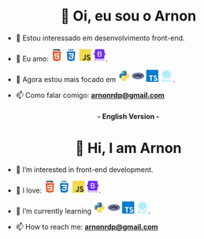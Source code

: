 <h1 align="center">👋 Oi, eu sou o Arnon</h1>

- 👀 Estou interessado em desenvolvimento front-end.

- 📖 Eu amo: <img src="https://raw.githubusercontent.com/devicons/devicon/master/icons/html5/html5-original-wordmark.svg" alt="html5" width="25"/> <img src="https://raw.githubusercontent.com/devicons/devicon/master/icons/css3/css3-plain-wordmark.svg" alt="css3" width="25"/> <img src="https://raw.githubusercontent.com/devicons/devicon/master/icons/javascript/javascript-original.svg" alt="javascript" width="25"/> <img src="https://raw.githubusercontent.com/devicons/devicon/master/icons/bootstrap/bootstrap-plain-wordmark.svg" alt="boostrap" width="25"/>.

- 🌱 Agora estou mais focado em <img src="https://raw.githubusercontent.com/devicons/devicon/master/icons/python/python-original.svg" alt="python" width="25"/> <img src="https://raw.githubusercontent.com/devicons/devicon/master/icons/php/php-original.svg" alt="php" width="25"/> <img src="https://raw.githubusercontent.com/devicons/devicon/master/icons/typescript/typescript-original.svg" alt="typescript" width="25"/> <img src="https://raw.githubusercontent.com/devicons/devicon/master/icons/react/react-original-wordmark.svg" alt="react" width="25"/>.

- 📫 Como falar comigo: **arnonrdp@gmail.com**


<h4 align="center">- English Version -</h3>

<h1 align="center">👋 Hi, I am Arnon</h1>

- 👀 I’m interested in front-end development.

- 📖 I love: <img src="https://raw.githubusercontent.com/devicons/devicon/master/icons/html5/html5-original-wordmark.svg" alt="html5" width="25"/> <img src="https://raw.githubusercontent.com/devicons/devicon/master/icons/css3/css3-plain-wordmark.svg" alt="css3" width="25"/> <img src="https://raw.githubusercontent.com/devicons/devicon/master/icons/javascript/javascript-original.svg" alt="javascript" width="25"/> <img src="https://raw.githubusercontent.com/devicons/devicon/master/icons/bootstrap/bootstrap-plain-wordmark.svg" alt="boostrap" width="25"/>.

- 🌱 I’m currently learning <img src="https://raw.githubusercontent.com/devicons/devicon/master/icons/python/python-original.svg" alt="python" width="25"/> <img src="https://raw.githubusercontent.com/devicons/devicon/master/icons/php/php-original.svg" alt="php" width="25"/> <img src="https://raw.githubusercontent.com/devicons/devicon/master/icons/typescript/typescript-original.svg" alt="typescript" width="25"/> <img src="https://raw.githubusercontent.com/devicons/devicon/master/icons/react/react-original-wordmark.svg" alt="react" width="25"/>.

- 📫 How to reach me: **arnonrdp@gmail.com**
